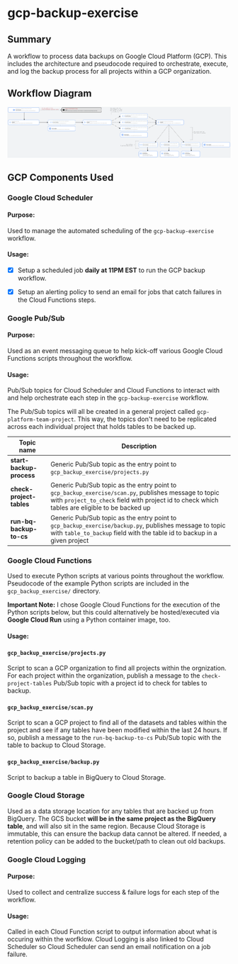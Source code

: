 # gcp-backup-exercise

## Summary
A workflow to process data backups on Google Cloud Platform (GCP). This includes the architecture and pseudocode required to orchestrate, execute, and log the backup process for all projects within a GCP organization.

## Workflow Diagram
![diagram](docs/gcp-backup-diagram.png)

## GCP Components Used

### Google Cloud Scheduler
#### Purpose:
Used to manage the automated scheduling of the `gcp-backup-exercise` workflow.

#### Usage:
- [x] Setup a scheduled job **daily at 11PM EST** to run the GCP backup workflow.
- [x] Setup an alerting policy to send an email for jobs that catch failures in the Cloud Functions steps.


### Google Pub/Sub
#### Purpose:
Used as an event messaging queue to help kick-off various Google Cloud Functions scripts throughout the workflow.

#### Usage:
Pub/Sub topics for Cloud Scheduler and Cloud Functions to interact with and help orchestrate each step in the `gcp-backup-exercise` workflow.

The Pub/Sub topics will all be created in a general project called `gcp-platform-team-project`. This way, the topics don't need to be replicated across each individual project that holds tables to be backed up.

| Topic name | Description |
|------------|-------------|
|**start-backup-process** | Generic Pub/Sub topic as the entry point to `gcp_backup_exercise/projects.py` |
|**check-project-tables** | Generic Pub/Sub topic as the entry point to `gcp_backup_exercise/scan.py`, publishes message to topic with `project_to_check` field with project id to check which tables are eligible to be backed up |
|**run-bq-backup-to-cs** | Generic Pub/Sub topic as the entry point to `gcp_backup_exercise/backup.py`, publishes message to topic with `table_to_backup` field with the table id to backup in a given project |


### Google Cloud Functions
Used to execute Python scripts at various points throughout the workflow. Pseudocode of the example Python scripts are included in the `gcp_backup_exercise/` directory.

**Important Note:** I chose Google Cloud Functions for the execution of the Python scripts below, but this could alternatively be hosted/executed via **Google Cloud Run** using a Python container image, too.

#### Usage:
#### `gcp_backup_exercise/projects.py`
Script to scan a GCP organization to find all projects within the orgnization. For each project within the organization, publish a message to the `check-project-tables` Pub/Sub topic with a project id to check for tables to backup.

#### `gcp_backup_exercise/scan.py`
Script to scan a GCP project to find all of the datasets and tables within the project and see if any tables have been modified within the last 24 hours. If so, publish a message to the `run-bq-backup-to-cs` Pub/Sub topic with the table to backup to Cloud Storage.

#### `gcp_backup_exercise/backup.py`
Script to backup a table in BigQuery to Cloud Storage.

### Google Cloud Storage
Used as a data storage location for any tables that are backed up from BigQuery. The GCS bucket **will be in the same project as the BigQuery table**, and will also sit in the same region. Because Cloud Storage is immutable, this can ensure the backup data cannot be altered. If needed, a retention policy can be added to the bucket/path to clean out old backups.

### Google Cloud Logging
#### Purpose:
Used to collect and centralize success & failure logs for each step of the workflow.

#### Usage:
Called in each Cloud Function script to output information about what is occuring within the worfklow. Cloud Logging is also linked to Cloud Scheduler so Cloud Scheduler can send an email notification on a job failure.
